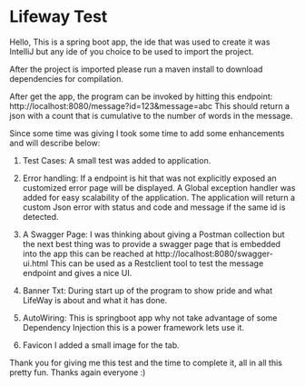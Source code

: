 # Lifeway Test


Hello,
This is a spring boot app, the ide that was used to create it was IntelliJ but any ide of you choice to be used to import the project.

After the project is imported please run a maven install to download dependencies for compilation.

After get the app, the program can be invoked by hitting this endpoint:
http://localhost:8080/message?id=123&message=abc 
This should return a json with a count that is cumulative to the number of words in the message.

Since some time was giving I took some time to add some enhancements and will describe below:
1. Test Cases:      A small test was added to application.

2. Error handling:  If a endpoint is hit that was not explicitly exposed an customized error page will be displayed.
                    A Global exception handler was added for easy scalability of the application.
                    The application will return a custom Json error with status and code and message if the same id is detected.

3. A Swagger Page:  I was thinking about giving a Postman collection but the next best thing was to provide a swagger page
                    that is embedded into the app this can be reached at http://localhost:8080/swagger-ui.html This can be used as a                         Restclient tool to test the message endpoint and gives a nice UI.

4. Banner Txt:      During start up of the program to show pride and what LifeWay is about and what it has done.

5. AutoWiring:      This is springboot app why not take advantage of some Dependency Injection this is a power framework lets use it.

6. Favicon          I added a small image for the tab.

Thank you for giving me this test and the time to complete it, all in all this pretty fun.  Thanks again everyone :)

